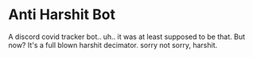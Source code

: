 # Anti Harshit Bot
 A discord covid tracker bot.. uh.. it was at least supposed to be that. But now? It's a full blown harshit decimator. sorry not sorry, harshit.
